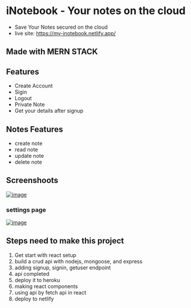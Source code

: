 # iNotebook - Your notes on the cloud
- Save Your Notes secured on the cloud
- live site: https://my-inotebook.netlify.app/

## Made with MERN STACK

## Features
- Create Account
- Sigin
- Logout
- Private Note
- Get your details after signup

## Notes Features
- create note
- read note
- update note
- delete note

## Screenshoots
[![image](https://www.linkpicture.com/q/screenshot_12.png)](https://www.linkpicture.com/view.php?img=LPic617e3229ead5b1240534924)

### settings page
[![image](https://www.linkpicture.com/q/screenshot-1_2.png)](https://www.linkpicture.com/view.php?img=LPic617ebe89449c61983249541)

## Steps need to make this project
1. Get start with react setup
2. build a crud api with nodejs, mongoose, and express
3. adding signup, signin, getuser endpoint
4. api completed
5. deploy it to heroku
6. making react components
7. using api by fetch api in react
8. deploy to netlify